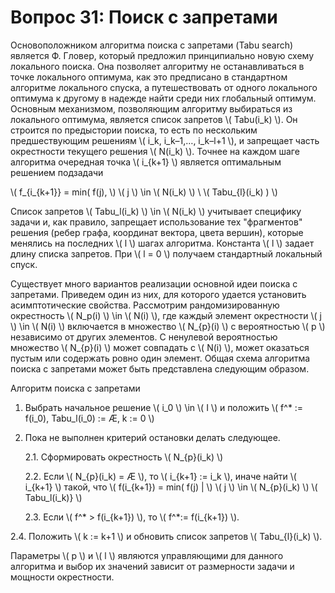 # Вопрос 31: Поиск с запретами

Основоположником алгоритма поиска с запретами (Tabu search) является Ф. Гловер, который предложил принципиально новую схему локального поиска. Она позволяет алгоритму не останавливаться в точке локального оптимума, как это предписано в стандартном алгоритме локального спуска, а путешествовать от одного локального оптимума к другому в надежде найти среди них глобальный оптимум. Основным механизмом, позволяющим алгоритму выбираться из локального оптимума, является список запретов \\( Tabu(i_k) \\). Он строится по предыстории поиска, то есть по нескольким предшествующим решениям \\( i_k, i_k–1,…, i_k–l+1 \\), и запрещает часть окрестности текущего решения \\( N(i_k) \\). Точнее на каждом шаге алгоритма очередная точка \\( i_{k+1} \\) является оптимальным решением подзадачи

\\( f_{i_{k+1}} = min( f(j), \\) \\( j \\) \\in \\( N(i_k) \\) \ \\( Tabu_{l}(i_k) ) \\)

Список запретов \\( Tabu_l(i_k) \\) \in \\( N(i_k) \\) учитывает специфику задачи и, как правило, запрещает использование тех "фрагментов" решения (ребер графа, координат вектора, цвета вершин), которые менялись на последних \\( l \\) шагах алгоритма. Константа \\( l \\) задает длину списка запретов. При \\( l = 0 \\) получаем стандартный локальный спуск.

Существует много вариантов реализации основной идеи поиска с запретами. Приведем один из них, для которого удается установить асимптотические свойства. Рассмотрим рандомизированную окрестность \\( N_p(i) \\) \\in \\( N(i) \\), где каждый элемент окрестности \\( j \\) \\in \\( N(i) \\) включается в множество \\( N_{p}(i) \\) с вероятностью \\( p \\) независимо от других элементов. С ненулевой вероятностью множество \\( N_{p}(i) \\) может совпадать с \\( N(i) \\), может оказаться пустым или содержать ровно один элемент. Общая схема алгоритма поиска с запретами может быть представлена следующим образом.

Алгоритм поиска с запретами

1. Выбрать начальное решение \\( i_0 \\) \\in \\( I \\) и положить
\\( f^* := f(i_0), Tabu_l(i_0) := Æ, k := 0 \\)

2. Пока не выполнен критерий остановки делать следующее.

    2.1. Сформировать окрестность \\( N_{p}(i_k) \\)

    2.2. Если \\( N_{p}(i_k) = Æ \\), то \\( i_{k+1} := i_k \\), иначе найти \\( i_{k+1} \\) такой, что \\( f(i_{k+1}) = min( f(j) | \\) \\( j \\) \\in \\( N_{p}(i_k) \\) \\( Tabu_l(i_k)} \\)

    2.3. Если \\( f^* > f(i_{k+1}) \\), то \\( f^*:= f(i_{k+1}) \\).

2.4. Положить \\( k := k+1 \\) и обновить список запретов \\( Tabu_{l}(i_k) \\).

Параметры \\( p \\) и \\( l \\) являются управляющими для данного алгоритма и выбор их значений зависит от размерности задачи и мощности окрестности.
